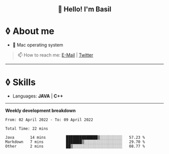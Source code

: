 <h2 align="center">👋 Hello! I'm Basil</h2>



# ◊ About me 
-  Mac operating system 
> 📫 How to reach me: [E-Mail](mailto:basilbenaziz@gmail.com) | [Twitter](https://twitter.com/basilbenaziz)

-------



# ◊ Skills
- Languages: **JAVA** | **C++** 




-------
**Weekly development breakdown**
<!--START_SECTION:waka-->

```text
From: 02 April 2022 - To: 09 April 2022

Total Time: 22 mins

Java       14 mins         ██████████████▒░░░░░░░░░░   57.23 %
Markdown   7 mins          ███████▒░░░░░░░░░░░░░░░░░   29.70 %
Other      2 mins          ██▒░░░░░░░░░░░░░░░░░░░░░░   08.77 %
```

<!--END_SECTION:waka-->
